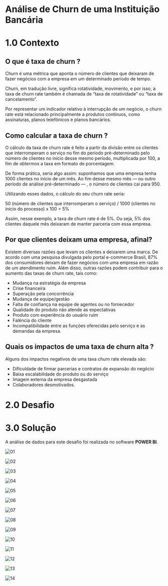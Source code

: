 # Análise de Churn de uma Instituição Bancária

# 1.0 Contexto

## O que é taxa de churn ?

Churn é uma métrica que aponta o número de clientes que deixaram de fazer negócios com a empresa em um determinado período de tempo.

Churn, em tradução livre, significa rotatividade, movimento, e por isso, a taxa de churn rate também é chamada de “taxa de rotatividade” ou “taxa de cancelamento”. 

Por representar um indicador relativo à interrupção de um negócio, o churn rate está relacionado principalmente a produtos contínuos, como assinaturas, planos telefônicos e planos bancários.

## Como calcular a taxa de churn ?

O cálculo da taxa de churn rate é feito a partir da divisão entre os clientes que interromperam o serviço no fim do período pré-determinado pelo número de clientes no início desse mesmo período, multiplicada por 100, a fim de obtermos a taxa em formato de porcentagem.

De forma prática, seria algo assim: suponhamos que uma empresa tenha 1000 clientes no início de um mês. Ao fim desse mesmo mês — ou outro período de análise pré-determinado — , o número de clientes cai para 950.

Utilizando esses dados, o cálculo do seu churn rate seria: 

50 (número de clientes que interromperam o serviço) / 1000 (clientes no início do processo) x 100 = 5%

Assim, nesse exemplo, a taxa de churn rate é de 5%.  Ou seja, 5% dos clientes daquele mês deixaram de manter parceria com essa empresa.

## Por que clientes deixam uma empresa, afinal? 

Existem diversas razões que levam os clientes a deixarem uma marca. De acordo com uma pesquisa divulgada pelo portal e-commerce Brasil, 87% dos consumidores deixam de fazer negócios com uma empresa em razão de um atendimento ruim. Além disso, outras razões podem contribuir para o aumento das taxas de churn rate, tais como: 

- Mudança na estratégia da empresa
- Crise financeira
- Superação pela concorrência
- Mudança de equipe/gestão
- Falta de confiança na equipe de agentes ou no fornecedor
- Qualidade do produto não atende as expectativas
- Produto com experiência do usuário ruim
- Falência do cliente
- Incompatibilidade entre as funções oferecidas pelo serviço e as demandas da empresa.

## Quais os impactos de uma taxa de churn alta ?

Alguns dos impactos negativos de uma taxa churn rate elevada são: 

- Dificuldade de firmar parcerias e contratos de expansão do negócio
- Baixa escalabilidade do produto ou do serviço
- Imagem externa da empresa desgastada
- Colaboradores desmotivados.

# 2.0 Desafio


# 3.0 Solução

A análise de dados para este desafio foi realizada no software **POWER BI**.

![01](https://github.com/nickolasdias/analisedechurn/blob/main/dashboards/01.png)

![02](https://github.com/nickolasdias/analisedechurn/blob/main/dashboards/02.png)

![03](https://github.com/nickolasdias/analisedechurn/blob/main/dashboards/03.png)

![04](https://github.com/nickolasdias/analisedechurn/blob/main/dashboards/04.png)

![05](https://github.com/nickolasdias/analisedechurn/blob/main/dashboards/05.png)

![06](https://github.com/nickolasdias/analisedechurn/blob/main/dashboards/06.png)

![07](https://github.com/nickolasdias/analisedechurn/blob/main/dashboards/07.png)

![08](https://github.com/nickolasdias/analisedechurn/blob/main/dashboards/08.png)

![09](https://github.com/nickolasdias/analisedechurn/blob/main/dashboards/09.png)

![10](https://github.com/nickolasdias/analisedechurn/blob/main/dashboards/10.png)

![11](https://github.com/nickolasdias/analisedechurn/blob/main/dashboards/11.png)

![12](https://github.com/nickolasdias/analisedechurn/blob/main/dashboards/12.png)

![13](https://github.com/nickolasdias/analisedechurn/blob/main/dashboards/13.png)

![14](https://github.com/nickolasdias/analisedechurn/blob/main/dashboards/14.png)
